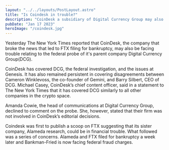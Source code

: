 ```yaml
---
layout: "../../layouts/PostLayout.astro"
title: "Is Coindesk in trouble?"
description: "CoinDesk a subsidiary of Digital Currency Group may also be mixed up in DOJ probe"
pubDate: "Jan 17 2023"
heroImage: "/coindesk.jpg"
---
```


Yesterday The New York Times reported that CoinDesk, the company that broke the news that led to FTX filing for bankruptcy, may also be facing trouble relating to the federal probe of it's parent company Digital Currency Group(DCG).

CoinDesk has covered DCG, the federal investigation, and the issues at Genesis. It has also remained persistent in covering disagreements between Cameron Winklevoss, the co-founder of Gemini, and Barry Silbert, CEO of DCG. Michael Casey, CoinDesk’s chief content officer, said in a statement to The New York Times that it has covered DCG similarly to all other companies in the crypto space.

Amanda Cowie, the head of communications at Digital Currency Group, declined to comment on the probe. She, however, stated that their firm was not involved in CoinDesk’s editorial decisions. 

Coindesk was first to publish a scoop on FTX suggesting that its sister company, Alameda research, could be in financial trouble. What followed was a series of concerns. Alameda and FTX filed for bankruptcy a week later and Bankman-Fried is now facing federal fraud charges.
